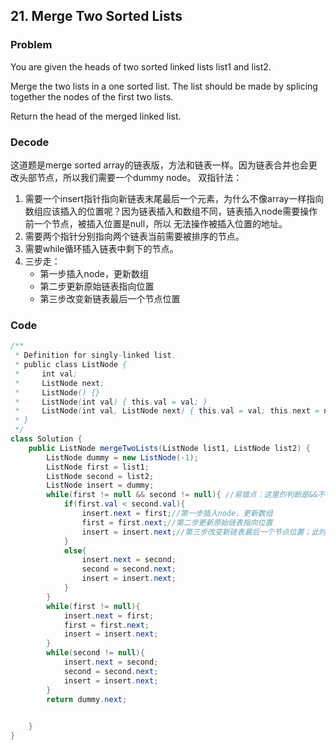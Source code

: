 ## 21. Merge Two Sorted Lists

###  Problem
You are given the heads of two sorted linked lists list1 and list2.

Merge the two lists in a one sorted list. The list should be made by splicing together the nodes of the first two lists.

Return the head of the merged linked list.

### Decode
这道题是merge sorted array的链表版，方法和链表一样。因为链表合并也会更改头部节点，所以我们需要一个dummy node。
双指针法：

1. 需要一个insert指针指向新链表末尾最后一个元素，为什么不像array一样指向数组应该插入的位置呢？因为链表插入和数组不同，链表插入node需要操作前一个节点，被插入位置是null，所以
无法操作被插入位置的地址。
2. 需要两个指针分别指向两个链表当前需要被排序的节点。
3. 需要while循环插入链表中剩下的节点。
4. 三步走：
    - 第一步插入node，更新数组
    - 第二步更新原始链表指向位置
    - 第三步改变新链表最后一个节点位置

### Code
```java
/**
 * Definition for singly-linked list.
 * public class ListNode {
 *     int val;
 *     ListNode next;
 *     ListNode() {}
 *     ListNode(int val) { this.val = val; }
 *     ListNode(int val, ListNode next) { this.val = val; this.next = next; }
 * }
 */
class Solution {
    public ListNode mergeTwoLists(ListNode list1, ListNode list2) {
        ListNode dummy = new ListNode(-1);
        ListNode first = list1;
        ListNode second = list2;
        ListNode insert = dummy;
        while(first != null && second != null){ //易错点：这里的判断是&&不是||
            if(first.val < second.val){
                insert.next = first;//第一步插入node，更新数组
                first = first.next;//第二步更新原始链表指向位置
                insert = insert.next;//第三步改变新链表最后一个节点位置；此时first已经后移，不能使用insert = first;
            }
            else{
                insert.next = second;
                second = second.next;
                insert = insert.next;
            }
        }
        while(first != null){
            insert.next = first;
            first = first.next;
            insert = insert.next;
        }
        while(second != null){
            insert.next = second;
            second = second.next;
            insert = insert.next;
        }
        return dummy.next;

        
    }
}
```
